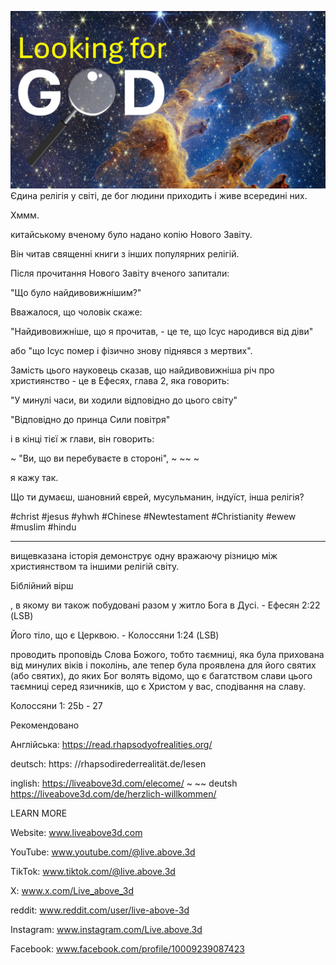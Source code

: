 ![Video cover image](../cover.jpg)
Єдина релігія у світі, де бог людини приходить і живе всередині них.

Хммм.

китайському вченому було надано копію Нового Завіту.

Він читав священні книги з інших популярних релігій.

Після прочитання Нового Завіту вченого запитали:

"Що було найдивовижнішим?"

Вважалося, що чоловік скаже:

"Найдивовижніше, що я прочитав, - це те, що Ісус народився від діви"

або "що Ісус помер і фізично знову піднявся з мертвих".

Замість цього науковець сказав, що найдивовижніша річ про християнство - це в Ефесях, глава 2, яка говорить:

"У минулі часи, ви ходили відповідно до цього світу"

"Відповідно до принца Сили повітря"

і в кінці тієї ж глави, він говорить:

~ "Ви, що ви перебуваєте в стороні", ~ ~~ ~

я кажу так.

Що ти думаєш, шановний єврей, мусульманин, індуїст, інша релігія?

#christ #jesus #yhwh #Chinese #Newtestament #Christianity #ewew #muslim #hindu

---

вищевказана історія демонструє одну вражаючу різницю між християнством та іншими релігій світу.

Біблійний вірш


, в якому ви також побудовані разом у житло Бога в Дусі. - Ефесян 2:22 (LSB)

Його тіло, що є Церквою. - Колоссяни 1:24 (LSB)


проводить проповідь Слова Божого, тобто таємниці, яка була прихована від минулих віків і поколінь, але тепер була проявлена ​​для його святих (або святих), до яких Бог волять відомо, що є багатством слави цього таємниці серед язичників, що є Христом у вас, сподівання на славу.

Колоссяни 1: 25b - 27

Рекомендовано


Англійська: https://read.rhapsodyofrealities.org/

deutsch: https: //rhapsodirederrealität.de/lesen

inglish: https://liveabove3d.com/elecome/ ~ ~~ deutsh https://liveabove3d.com/de/herzlich-willkommen/

LEARN MORE

Website: www.liveabove3d.com


YouTube: www.youtube.com/@live.above.3d

TikTok: www.tiktok.com/@live.above.3d

X: www.x.com/Live_above_3d

reddit: www.reddit.com/user/live-above-3d

Instagram: www.instagram.com/Live.above.3d

Facebook: www.facebook.com/profile/10009239087423





